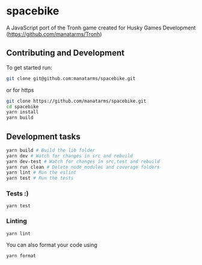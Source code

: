 # spacebike
A JavaScript port of the Tronh game created for Husky Games Development (https://github.com/manatarms/Tronh)

## Contributing and Development

To get started run:

```sh
git clone git@github.com:manatarms/spacebike.git
```

or for https
```sh
git clone https://github.com/manatarms/spacebike.git
cd spacebike
yarn install
yarn build
```

## Development tasks

```sh
yarn build # Build the lib folder
yarn dev # Watch for changes in src and rebuild
yarn dev-test # Watch for changes in src,test and rebuild
yarn run clean # Delete node_modules and coverage folders
yarn lint # Run the eslint
yarn test # Run the tests
```

### Tests :)
```
yarn test
```

### Linting
```
yarn lint
```
You can also format your code using
```
yarn format
``` 
